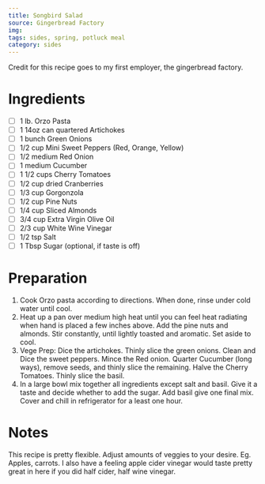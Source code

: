```yaml
---
title: Songbird Salad
source: Gingerbread Factory
img:
tags: sides, spring, potluck meal
category: sides
---
```


Credit for this recipe goes to my first employer, the gingerbread factory.

Ingredients
===========

* [ ] 1 lb. Orzo Pasta
* [ ] 1 14oz can quartered Artichokes
* [ ] 1 bunch Green Onions
* [ ] 1/2 cup Mini Sweet Peppers (Red, Orange, Yellow)
* [ ] 1/2 medium Red Onion
* [ ] 1 medium Cucumber
* [ ] 1 1/2 cups Cherry Tomatoes
* [ ] 1/2 cup dried Cranberries
* [ ] 1/3 cup Gorgonzola
* [ ] 1/2 cup Pine Nuts
* [ ] 1/4 cup Sliced Almonds
* [ ] 3/4 cup Extra Virgin Olive Oil
* [ ] 2/3 cup White Wine Vinegar
* [ ] 1/2 tsp Salt
* [ ] 1 Tbsp Sugar (optional, if taste is off)

Preparation
===========
1. Cook Orzo pasta according to directions. When done, rinse under cold water until cool.
2. Heat up a pan over medium high heat until you can feel heat radiating when hand is placed a few inches above. Add the pine nuts and almonds. Stir constantly, until lightly toasted and aromatic. Set aside to cool.
3. Vege Prep: Dice the artichokes. Thinly slice the green onions. Clean and Dice the sweet peppers. Mince the Red onion. Quarter Cucumber (long ways), remove seeds, and thinly slice the remaining. Halve the Cherry Tomatoes. Thinly slice the basil.
4. In a large bowl mix together all ingredients except salt and basil. Give it a taste and decide whether to add the sugar. Add basil give one final mix. Cover and chill in refrigerator for a least one hour.

Notes
=====

This recipe is pretty flexible. Adjust amounts of veggies to your desire. Eg. Apples, carrots. I also have a feeling apple cider vinegar would taste pretty great in here if you did half cider, half wine vinegar.
